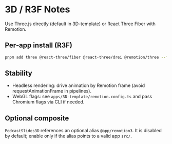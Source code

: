 # 3D / R3F Notes

Use Three.js directly (default in 3D-template) or React Three Fiber with Remotion.

## Per‑app install (R3F)

```bash
pnpm add three @react-three/fiber @react-three/drei @remotion/three --filter @studio/3d-template
```

## Stability

- Headless rendering: drive animation by Remotion frame (avoid requestAnimationFrame in pipelines).
- WebGL flags: see `apps/3D-template/remotion.config.ts` and pass Chromium flags via CLI if needed.

## Optional composite

`PodcastSlides3D` references an optional alias `@app/remotion3`. It is disabled by default;
enable only if the alias points to a valid app `src/`.

